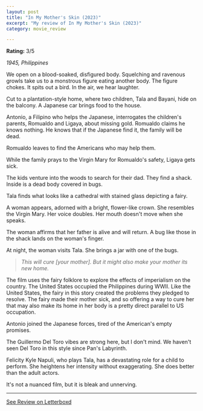 ```yaml
---
layout: post
title: "In My Mother's Skin (2023)"
excerpt: "My review of In My Mother's Skin (2023)"
category: movie_review

---
```


**Rating:** 3/5

<i>1945, Philippines</i>

We open on a blood-soaked, disfigured body. Squelching and ravenous growls take us to a monstrous figure eating another body. The figure chokes. It spits out a bird. In the air, we hear laughter.

Cut to a plantation-style home, where two children, Tala and Bayani, hide on the balcony. A Japanese car brings food to the house.

Antonio, a Filipino who helps the Japanese, interrogates the children's parents, Romualdo and Ligaya, about missing gold. Romualdo claims he knows nothing. He knows that if the Japanese find it, the family will be dead.

Romualdo leaves to find the Americans who may help them.

While the family prays to the Virgin Mary for Romualdo's safety, Ligaya gets sick.

The kids venture into the woods to search for their dad. They find a shack. Inside is a dead body covered in bugs.

Tala finds what looks like a cathedral with stained glass depicting a fairy.

A woman appears, adorned with a bright, flower-like crown. She resembles the Virgin Mary. Her voice doubles. Her mouth doesn't move when she speaks.

The woman affirms that her father is alive and will return. A bug like those in the shack lands on the woman's finger.

At night, the woman visits Tala. She brings a jar with one of the bugs.

<blockquote><i>This will cure [your mother]. But it might also make your mother its new home.</i></blockquote>

The film uses the fairy folklore to explore the effects of imperialism on the country. The United States occupied the Philippines during WWII. Like the United States, the fairy in this story created the problems they pledged to resolve. The fairy made their mother sick, and so offering a way to cure her that may also make its home in her body is a pretty direct parallel to US occupation.

Antonio joined the Japanese forces, tired of the American's empty promises.

The Guillermo Del Toro vibes are strong here, but I don't mind. We haven't seen Del Toro in this style since Pan's Labyrinth.

Felicity Kyle Napuli, who plays Tala, has a devastating role for a child to perform. She heightens her intensity without exaggerating. She does better than the adult actors.

It's not a nuanced film, but it is bleak and unnerving.

<hr>

[See Review on Letterboxd](https://boxd.it/5jWYVN)

